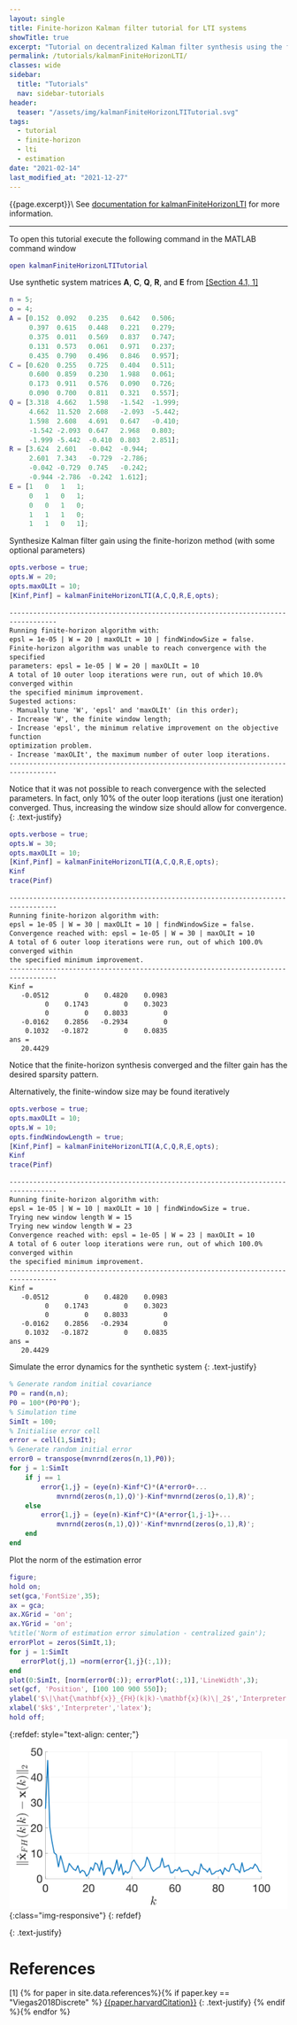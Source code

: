 ```yaml
---
layout: single
title: Finite-horizon Kalman filter tutorial for LTI systems
showTitle: true
excerpt: "Tutorial on decentralized Kalman filter synthesis using the finite-horizon method."
permalink: /tutorials/kalmanFiniteHorizonLTI/
classes: wide
sidebar:
  title: "Tutorials"
  nav: sidebar-tutorials
header:
  teaser: "/assets/img/kalmanFiniteHorizonLTITutorial.svg"
tags:
  - tutorial
  - finite-horizon
  - lti
  - estimation
date: "2021-02-14"
last_modified_at: "2021-12-27"
---
```

{{page.excerpt}}\\
See [documentation for kalmanFiniteHorizonLTI](/documentation/kalmanFiniteHorizonLTI/) for more information.

***

To open this tutorial execute the following command in the MATLAB command window
~~~m
open kalmanFiniteHorizonLTITutorial
~~~


Use synthetic system matrices $\mathbf{A}$, $\mathbf{C}$, $\mathbf{Q}$, $\mathbf{R}$, and $\mathbf{E}$ from [[Section 4.1, 1]](#references)
~~~m
n = 5;
o = 4;
A = [0.152  0.092   0.235   0.642   0.506;
     0.397  0.615   0.448   0.221   0.279;
     0.375  0.011   0.569   0.837   0.747;
     0.131  0.573   0.061   0.971   0.237;
     0.435  0.790   0.496   0.846   0.957];
C = [0.620  0.255   0.725   0.404   0.511;
     0.600  0.859   0.230   1.988   0.061;
     0.173  0.911   0.576   0.090   0.726;
     0.090  0.700   0.811   0.321   0.557];
Q = [3.318  4.662   1.598   -1.542  -1.999;
     4.662  11.520  2.608   -2.093  -5.442;
     1.598  2.608   4.691   0.647   -0.410;
     -1.542 -2.093  0.647   2.968   0.803;
     -1.999 -5.442  -0.410  0.803   2.851];
R = [3.624  2.601   -0.042  -0.944;
     2.601  7.343   -0.729  -2.786;
     -0.042 -0.729  0.745   -0.242;
     -0.944 -2.786  -0.242  1.612];
E = [1   0   1   1;
     0   1   0   1;
     0   0   1   0;
     1   1   1   0;
     1   1   0   1];
~~~

Synthesize Kalman filter gain using the finite-horizon method (with some optional parameters)
~~~m
opts.verbose = true;
opts.W = 20;
opts.maxOLIt = 10;
[Kinf,Pinf] = kalmanFiniteHorizonLTI(A,C,Q,R,E,opts);
~~~
~~~text
----------------------------------------------------------------------------------
Running finite-horizon algorithm with:
epsl = 1e-05 | W = 20 | maxOLIt = 10 | findWindowSize = false.
Finite-horizon algorithm was unable to reach convergence with the specified
parameters: epsl = 1e-05 | W = 20 | maxOLIt = 10
A total of 10 outer loop iterations were run, out of which 10.0% converged within
the specified minimum improvement.
Sugested actions:
- Manually tune 'W', 'epsl' and 'maxOLIt' (in this order);
- Increase 'W', the finite window length;
- Increase 'epsl', the minimum relative improvement on the objective function
optimization problem.
- Increase 'maxOLIt', the maximum number of outer loop iterations.
----------------------------------------------------------------------------------
~~~
Notice that it was not possible to reach convergence with the selected parameters. In fact, only 10% of the outer loop iterations (just one iteration) converged.  Thus, increasing the window size should allow for convergence.
{: .text-justify}
~~~m
opts.verbose = true;
opts.W = 30;
opts.maxOLIt = 10;
[Kinf,Pinf] = kalmanFiniteHorizonLTI(A,C,Q,R,E,opts);
Kinf
trace(Pinf)
~~~
~~~text
----------------------------------------------------------------------------------
Running finite-horizon algorithm with:
epsl = 1e-05 | W = 30 | maxOLIt = 10 | findWindowSize = false.
Convergence reached with: epsl = 1e-05 | W = 30 | maxOLIt = 10
A total of 6 outer loop iterations were run, out of which 100.0% converged within
the specified minimum improvement.
----------------------------------------------------------------------------------
Kinf =
   -0.0512         0    0.4820    0.0983
         0    0.1743         0    0.3023
         0         0    0.8033         0
   -0.0162    0.2856   -0.2934         0
    0.1032   -0.1872         0    0.0835
ans =
   20.4429
~~~
Notice that the finite-horizon synthesis converged and the filter gain has the desired sparsity pattern.

Alternatively, the finite-window size may be found iteratively
~~~m
opts.verbose = true;
opts.maxOLIt = 10;
opts.W = 10;
opts.findWindowLength = true;
[Kinf,Pinf] = kalmanFiniteHorizonLTI(A,C,Q,R,E,opts);
Kinf
trace(Pinf)
~~~

~~~text
----------------------------------------------------------------------------------
Running finite-horizon algorithm with:
epsl = 1e-05 | W = 10 | maxOLIt = 10 | findWindowSize = true.
Trying new window length W = 15
Trying new window length W = 23
Convergence reached with: epsl = 1e-05 | W = 23 | maxOLIt = 10
A total of 6 outer loop iterations were run, out of which 100.0% converged within
the specified minimum improvement.
----------------------------------------------------------------------------------
Kinf =
   -0.0512         0    0.4820    0.0983
         0    0.1743         0    0.3023
         0         0    0.8033         0
   -0.0162    0.2856   -0.2934         0
    0.1032   -0.1872         0    0.0835
ans =
   20.4429
~~~

Simulate the error dynamics for the synthetic system
{: .text-justify}
~~~m
% Generate random initial covariance
P0 = rand(n,n);
P0 = 100*(P0*P0');
% Simulation time
SimIt = 100;
% Initialise error cell
error = cell(1,SimIt);
% Generate random initial error
error0 = transpose(mvnrnd(zeros(n,1),P0));
for j = 1:SimIt
    if j == 1
        error{1,j} = (eye(n)-Kinf*C)*(A*error0+...
            mvnrnd(zeros(n,1),Q)')-Kinf*mvnrnd(zeros(o,1),R)';
    else
        error{1,j} = (eye(n)-Kinf*C)*(A*error{1,j-1}+...
            mvnrnd(zeros(n,1),Q))'-Kinf*mvnrnd(zeros(o,1),R)';
    end
end
~~~
Plot the norm of the estimation error
~~~m
figure;
hold on;
set(gca,'FontSize',35);
ax = gca;
ax.XGrid = 'on';
ax.YGrid = 'on';
%title('Norm of estimation error simulation - centralized gain');
errorPlot = zeros(SimIt,1);
for j = 1:SimIt
   errorPlot(j,1) =norm(error{1,j}(:,1));
end
plot(0:SimIt, [norm(error0(:)); errorPlot(:,1)],'LineWidth',3);
set(gcf, 'Position', [100 100 900 550]);
ylabel('$\|\hat{\mathbf{x}}_{FH}(k|k)-\mathbf{x}(k)\|_2$','Interpreter','latex');
xlabel('$k$','Interpreter','latex');
hold off;
~~~
{:refdef: style="text-align: center;"}
![image-title-here](/assets/img/kalmanFiniteHorizonLTITutorial.svg){:class="img-responsive"}
{: refdef}

{: .text-justify}

# References
[1] {% for paper in site.data.references%}{% if paper.key == "Viegas2018Discrete" %}
<a href="{{paper.url}}" target="_blank">{{paper.harvardCitation}}</a>
{: .text-justify}
{% endif %}{% endfor %}
